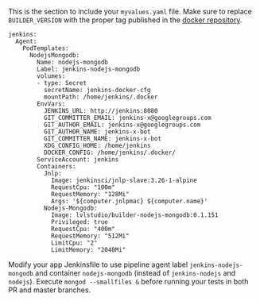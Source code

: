 This is the section to include your `myvalues.yaml` file. Make sure to replace `BUILDER_VERSION` with the proper tag published in the [docker repository](https://cloud.docker.com/repository/docker/lvlstudio/builder-nodejs-mongodb).

```
jenkins:
  Agent:
    PodTemplates:
      NodejsMongodb:
        Name: nodejs-mongodb
        Label: jenkins-nodejs-mongodb
        volumes:
        - type: Secret
          secretName: jenkins-docker-cfg
          mountPath: /home/jenkins/.docker
        EnvVars:
          JENKINS_URL: http://jenkins:8080
          GIT_COMMITTER_EMAIL: jenkins-x@googlegroups.com
          GIT_AUTHOR_EMAIL: jenkins-x@googlegroups.com
          GIT_AUTHOR_NAME: jenkins-x-bot
          GIT_COMMITTER_NAME: jenkins-x-bot
          XDG_CONFIG_HOME: /home/jenkins
          DOCKER_CONFIG: /home/jenkins/.docker/
        ServiceAccount: jenkins
        Containers:
          Jnlp:
            Image: jenkinsci/jnlp-slave:3.26-1-alpine
            RequestCpu: "100m"
            RequestMemory: "128Mi"
            Args: '${computer.jnlpmac} ${computer.name}'
          Nodejs-Mongodb:
            Image: lvlstudio/builder-nodejs-mongodb:0.1.151
            Privileged: true
            RequestCpu: "400m"
            RequestMemory: "512Mi"
            LimitCpu: "2"
            LimitMemory: "2048Mi"

```

Modify your app Jenkinsfile to use pipeline agent label `jenkins-nodejs-mongodb` and container `nodejs-mongodb` (instead of `jenkins-nodejs` and `nodejs`). 
Execute `mongod --smallfiles &` before running your tests in both PR and master branches.
